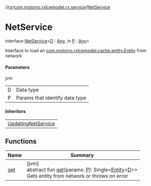 //[rx](../../../index.md)/[com.motorro.rxlcemodel.rx.service](../index.md)/[NetService](index.md)

# NetService

interface [NetService](index.md)&lt;[D](index.md) : [Any](https://kotlinlang.org/api/latest/jvm/stdlib/kotlin/-any/index.html), in [P](index.md) : [Any](https://kotlinlang.org/api/latest/jvm/stdlib/kotlin/-any/index.html)&gt;

Interface to load an [com.motorro.rxlcemodel.cache.entity.Entity](../../../../cache/cache/com.motorro.rxlcemodel.cache.entity/-entity/index.md) from network

#### Parameters

jvm

| | |
|---|---|
| D | Data type |
| P | Params that identify data type |

#### Inheritors

| |
|---|
| [UpdatingNetService](../-updating-net-service/index.md) |

## Functions

| Name | Summary |
|---|---|
| [get](get.md) | [jvm]<br>abstract fun [get](get.md)(params: [P](index.md)): Single&lt;[Entity](../../../../cache/cache/com.motorro.rxlcemodel.cache.entity/-entity/index.md)&lt;[D](index.md)&gt;&gt;<br>Gets entity from network or throws on error |
